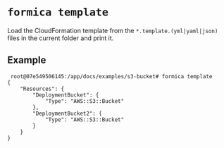 # `formica template`

Load the CloudFormation template from the `*.template.(yml|yaml|json)` files in the current folder and print it.

## Example

```shell
 root@07e549506145:/app/docs/examples/s3-bucket# formica template
{
    "Resources": {
        "DeploymentBucket": {
            "Type": "AWS::S3::Bucket"
        },
        "DeploymentBucket2": {
            "Type": "AWS::S3::Bucket"
        }
    }
}
 ```
